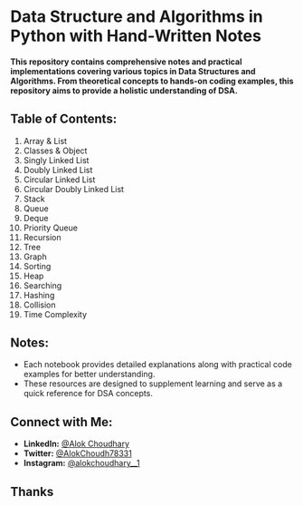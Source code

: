 # Data Structure and Algorithms in Python with Hand-Written Notes

#### This repository contains comprehensive notes and practical implementations covering various topics in Data Structures and Algorithms. From theoretical concepts to hands-on coding examples, this repository aims to provide a holistic understanding of DSA.

## **Table of Contents:**
1. Array & List
2. Classes & Object
3. Singly Linked List
4. Doubly Linked List
5. Circular Linked List
6. Circular Doubly Linked List
7. Stack
8. Queue
9. Deque
10. Priority Queue
11. Recursion
12. Tree
13. Graph
14. Sorting
15. Heap
16. Searching
17. Hashing
18. Collision
19. Time Complexity

## **Notes:**
* Each notebook provides detailed explanations along with practical code examples for better understanding.
* These resources are designed to supplement learning and serve as a quick reference for DSA concepts.
  
## **Connect with Me:**
- **LinkedIn:** [@Alok Choudhary](https://linkedin.com/in/alok-choudhary9341776554)
- **Twitter:** [@AlokChoudh78331](https://x.com/AlokChoudh78331?t=8zuH3jMz6KGa29bGpbuBzg&s=08)
- **Instagram:** [@alokchoudhary__1](https://www.instagram.com/alokchoudhary__1?igsh=Z3dlcmJndHNvaHJw)


## Thanks
